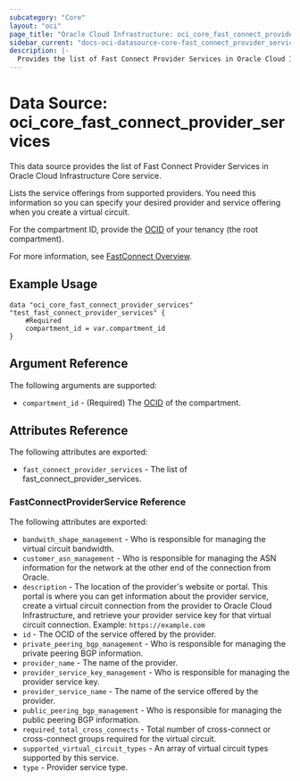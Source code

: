 ```yaml
---
subcategory: "Core"
layout: "oci"
page_title: "Oracle Cloud Infrastructure: oci_core_fast_connect_provider_services"
sidebar_current: "docs-oci-datasource-core-fast_connect_provider_services"
description: |-
  Provides the list of Fast Connect Provider Services in Oracle Cloud Infrastructure Core service
---
```


# Data Source: oci_core_fast_connect_provider_services
This data source provides the list of Fast Connect Provider Services in Oracle Cloud Infrastructure Core service.

Lists the service offerings from supported providers. You need this
information so you can specify your desired provider and service
offering when you create a virtual circuit.

For the compartment ID, provide the [OCID](https://docs.cloud.oracle.com/iaas/Content/General/Concepts/identifiers.htm) of your tenancy (the root compartment).

For more information, see [FastConnect Overview](https://docs.cloud.oracle.com/iaas/Content/Network/Concepts/fastconnect.htm).


## Example Usage

```hcl
data "oci_core_fast_connect_provider_services" "test_fast_connect_provider_services" {
	#Required
	compartment_id = var.compartment_id
}
```

## Argument Reference

The following arguments are supported:

* `compartment_id` - (Required) The [OCID](https://docs.cloud.oracle.com/iaas/Content/General/Concepts/identifiers.htm) of the compartment.


## Attributes Reference

The following attributes are exported:

* `fast_connect_provider_services` - The list of fast_connect_provider_services.

### FastConnectProviderService Reference

The following attributes are exported:

* `bandwith_shape_management` - Who is responsible for managing the virtual circuit bandwidth. 
* `customer_asn_management` - Who is responsible for managing the ASN information for the network at the other end of the connection from Oracle. 
* `description` - The location of the provider's website or portal. This portal is where you can get information about the provider service, create a virtual circuit connection from the provider to Oracle Cloud Infrastructure, and retrieve your provider service key for that virtual circuit connection.  Example: `https://example.com` 
* `id` - The OCID of the service offered by the provider. 
* `private_peering_bgp_management` - Who is responsible for managing the private peering BGP information. 
* `provider_name` - The name of the provider. 
* `provider_service_key_management` - Who is responsible for managing the provider service key. 
* `provider_service_name` - The name of the service offered by the provider. 
* `public_peering_bgp_management` - Who is responsible for managing the public peering BGP information. 
* `required_total_cross_connects` - Total number of cross-connect or cross-connect groups required for the virtual circuit. 
* `supported_virtual_circuit_types` - An array of virtual circuit types supported by this service. 
* `type` - Provider service type. 

